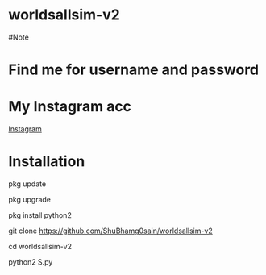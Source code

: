 # worldsallsim-v2

#Note
# Find me for username and password
# My Instagram acc
[Instagram](https://www.instagram.com/shubham_g0sain/?hl=en)


# Installation
pkg update

pkg upgrade

pkg install python2

git clone https://github.com/ShuBhamg0sain/worldsallsim-v2

cd worldsallsim-v2

python2 S.py

